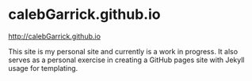 # calebGarrick.github.io
http://calebGarrick.github.io

This site is my personal site and currently is a work in progress. 
It also serves as a personal exercise in creating a GitHub pages site with Jekyll usage for templating.
